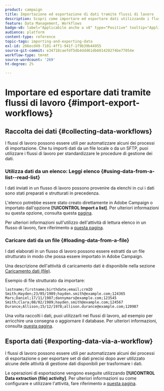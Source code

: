 ```yaml
---
product: campaign
title: Importazione ed esportazione di dati tramite flussi di lavoro
description: Scopri come importare ed esportare dati utilizzando i flussi di lavoro in Campaign
feature: Data Management, Workflows
badge-v8: label="Applicabile anche a v8" type="Positive" tooltip="Applicabile anche a Campaign v8"
audience: platform
content-type: reference
topic-tags: importing-and-exporting-data
exl-id: 266ecd49-7101-4ff1-941f-1f9b39b44955
source-git-commit: e34718caefdf5db4ddd61db601420274be77054e
workflow-type: tm+mt
source-wordcount: '269'
ht-degree: 2%

---
```


# Importare ed esportare dati tramite flussi di lavoro {#import-export-workflows}



## Raccolta dei dati {#collecting-data-workflows}

I flussi di lavoro possono essere utili per automatizzare alcuni dei processi di importazione. Che tu importi dati da un file locale o da un SFTP, puoi utilizzare i flussi di lavoro per standardizzare le procedure di gestione dei dati.

### Utilizza dati da un elenco: Leggi elenco {#using-data-from-a-list--read-list}

I dati inviati in un flusso di lavoro possono provenire da elenchi in cui i dati sono stati preparati e strutturati in precedenza.

L&#39;elenco potrebbe essere stato creato direttamente in Adobe Campaign o importato dall&#39;opzione **[!UICONTROL Import a list]**. Per ulteriori informazioni su questa opzione, consulta questa [pagina](../../platform/using/about-generic-imports-exports.md).

Per ulteriori informazioni sull&#39;utilizzo dell&#39;attività di lettura elenco in un flusso di lavoro, fare riferimento a [questa pagina](../../workflow/using/read-list.md).

### Caricare dati da un file {#loading-data-from-a-file}

I dati elaborati in un flusso di lavoro possono essere estratti da un file strutturato in modo che possa essere importato in Adobe Campaign.

Una descrizione dell&#39;attività di caricamento dati è disponibile nella sezione [Caricamento dati (file)](../../workflow/using/data-loading-file.md).

Esempio di file strutturato da importare:

```
lastname;firstname;birthdate;email;crmID
Smith;Hayden;23/05/1989;hayden.smith@example.com;124365
Mars;Daniel;17/11/1987;dannymars@example.com;123545
Smith;Clara;08/02/1989;hayden.smith@example.com;124567
Durance;Allison;15/12/1978;allison.durance@example.com;120987
```

Una volta raccolti i dati, puoi utilizzarli nei flussi di lavoro, ad esempio per arricchire una consegna o aggiornare il database. Per ulteriori informazioni, consulta [questa pagina](../../workflow/using/how-to-use-workflow-data.md).

## Esporta dati {#exporting-data-via-a-workflow}

I flussi di lavoro possono essere utili per automatizzare alcuni dei processi di esportazione o per esportare set di dati precisi dopo aver utilizzato alcune delle attività di gestione dati disponibili per trasformare i dati.

Le operazioni di esportazione vengono eseguite utilizzando **[!UICONTROL Data extraction (file) activity]**. Per ulteriori informazioni su come configurare e utilizzare l&#39;attività, fare riferimento a [questa pagina](../../workflow/using/extraction-file.md).
